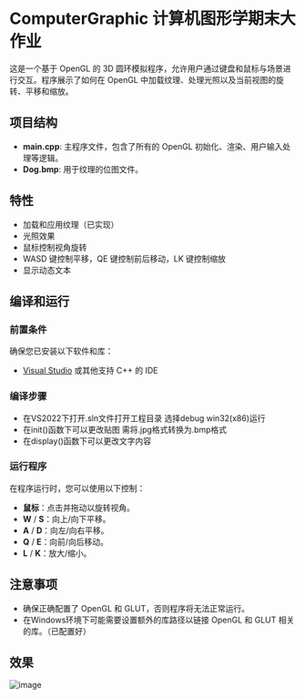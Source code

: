 # ComputerGraphic 计算机图形学期末大作业

这是一个基于 OpenGL 的 3D 圆环模拟程序，允许用户通过键盘和鼠标与场景进行交互。程序展示了如何在 OpenGL 中加载纹理、处理光照以及当前视图的旋转、平移和缩放。

## 项目结构

- **main.cpp**: 主程序文件，包含了所有的 OpenGL 初始化、渲染、用户输入处理等逻辑。
- **Dog.bmp**: 用于纹理的位图文件。

## 特性

- 加载和应用纹理（已实现）
- 光照效果
- 鼠标控制视角旋转
- WASD 键控制平移，QE 键控制前后移动，LK 键控制缩放
- 显示动态文本

## 编译和运行

### 前置条件

确保您已安装以下软件和库：

- [Visual Studio](https://visualstudio.microsoft.com/) 或其他支持 C++ 的 IDE

### 编译步骤

* 在VS2022下打开.sln文件打开工程目录 选择debug win32(x86)运行
* 在init()函数下可以更改贴图 需将.jpg格式转换为.bmp格式
* 在display()函数下可以更改文字内容

### 运行程序

在程序运行时，您可以使用以下控制：

- **鼠标**：点击并拖动以旋转视角。
- **W** / **S**：向上/向下平移。
- **A** / **D**：向左/向右平移。
- **Q** / **E**：向前/向后移动。
- **L** / **K**：放大/缩小。

## 注意事项

- 确保正确配置了 OpenGL 和 GLUT，否则程序将无法正常运行。
- 在Windows环境下可能需要设置额外的库路径以链接 OpenGL 和 GLUT 相关的库。（已配置好）

## 效果
![image](https://github.com/Ake119/ComputerGraphic/blob/master/效果.jpg)


